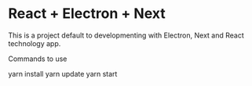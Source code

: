 # React + Electron + Next

This is a project default to developmenting with Electron, Next and React technology app.

Commands to use

yarn install 
yarn update
yarn start
